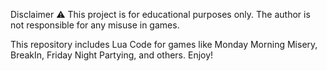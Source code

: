 Disclaimer ⚠️
This project is for educational purposes only. The author is not responsible for any misuse in games.

This repository includes Lua Code for games like Monday Morning Misery, BreakIn, Friday Night Partying, and others. Enjoy!
